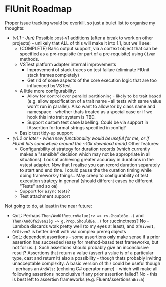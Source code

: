 ﻿# FlUnit Roadmap

Proper issue tracking would be overkill, so just a bullet list to organise my thoughts:

- *(v1.1 - Jun)* Possible post-v1 additions (after a break to work on other projects) - unlikely that ALL of this will make it into 1.1, but we'll see:
  - (COMPLETE) Basic output support, via a context object that can be specified as a pre-requisite (or part of a pre-requisite) using `Given` methods.
  - VSTest platform adapter internal improvements
    - Improvement of stack traces on test failure (eliminate FlUnit stack frames completely)
    - Get rid of some aspects of the core execution logic that are too influenced by VSTest
  - A little more configurability:
    - Allow for control over parallel partitioning - likely to be trait based (e.g. allow specification of a trait name - all tests with same value won't run in parallel). Also want to allow for by class name and namespace - whether thats treated as a special case or if we hook this into trait system is TBD.
    - Support custom test case labelling. Could be via support in IAssertion for format strings specified in config?
  - Basic test tidy-up support
- *(v1.2 or later - when new functionality would be useful for me, or if FlUnit hits somewhere around the ~10k download mark)* Other features:
  - Configurability of strategy for duration records (which currently makes a "sensible" decision which may not be appropriate in all situations). Look at achieving greater accuracy in durations in the vstest adapter. Now that I realise you can record duration separately to start and end time. I could pause the the duration timing while doing framework-y things.. May creep to configurability of test execution strategy in general (should different cases be different "Tests" and so on)
  - Support for async tests?
  - Test attachment support

Not going to do, at least in the near future:
- QoL: Perhaps `Then/AndOfReturnValue(rv => rv.ShouldBe..)` and `Then/AndOfGiven1(g => g.Prop.ShouldBe..)` for succinctness? No - Lambda discards work pretty well (to my eyes at least), and `OfGiven1`, `OfGiven2` is better dealt with via complex prereq objects
- QoL: dependent assertions - some assertions only make sense if a prior assertion has succeeded (easy for method-based test frameworks, but not for us..). Such assertions should probably give an inconclusive result? Assertions that return a value (assert a value is of a particular type, cast and return it) also a possibility - though thats probably inviting unacceptable complexity. A basic version of this could be useful though - perhaps an `AndAlso` (echoing C# operator name) - which will make all following assertions inconclusive if any prior assertion failed? No - this is best left to assertion frameworks (e.g. FluentAssertions `Which`)
